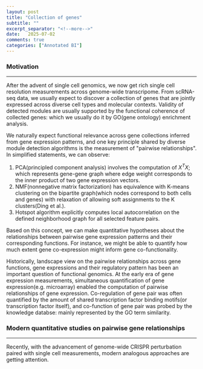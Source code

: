 ```yaml
---
layout: post
title: "Collection of genes"
subtitle: ""
excerpt_separator: "<!--more-->"
date:	2025-07-02
comments: true
categories: ["Annotated BI"]
---
```



### Motivation
---

After the advent of single cell genomics, we now get rich single cell resolution measurements across genome-wide transcripome. From scRNA-seq data, we usually expect to discover a collection of genes that are jointly expressed across diverse cell types and molecular contexts. Validity of detected modules are usually supported by the functional coherence of collected genes: which we usually do it by GO(gene ontology) enrichment analysis.

We naturally expect functional relevance across gene collections inferred from gene expression patterns, and one key principle shared by diverse module detection algorithms is the measurement of "pairwise relationships". In simplified statements, we can observe:

1. PCA(principled component analysis) involves the computation of $X^TX$; which represents gene-gene graph where edge weight corresponds to the inner product of two gene expression vectors.
2. NMF(nonnegative matrix factorization) has equivalence with K-means clustering on the bipartite graph(which nodes correspond to both cells and genes) with relaxation of allowing soft assignments to the K clusters(Ding et al.).
3. Hotspot algorithm explicitly computes local autocorrelation on the defined neighborhood graph for all selected feature pairs.

Based on this concept, we can make quantitative hypotheses about the relationships between pairwise gene expression patterns and their corresponding functions. For instance, we might be able to quantify how much extent gene co-expression might inform gene co-functionality. 

Historically, landscape view on the pairwise relationships across gene functions, gene expressions and their regulatory pattern has been an important question of functional genomics. At the early era of gene expression measurements, simultaneous quantification of gene expression(e.g. microarray) enabled the computation of pairwise relationships of gene expression. Co-regulation of gene pair was often quantified by the amount of shared transcription factor binding motifs(or transcription factor itself), and co-function of gene pair was probed by the knowledge databse: mainly represented by the GO term similarity.

### Modern quantitative studies on pairwise gene relationships
---
Recently, with the advancement of genome-wide CRISPR perturbation paired with single cell measurements, modern analogous approaches are getting attention. 
